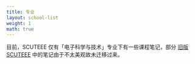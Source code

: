 ```yaml
---
title: 专业
layout: school-list
weight: 1
math: true
---
```


<!--more-->

目前，SCUTEEE 仅有「电子科学与技术」专业下有一些课程笔记，部分 [旧版 SCUTEEE](https://scuteee.github.io) 中的笔记由于不太美观故未迁移过来。
